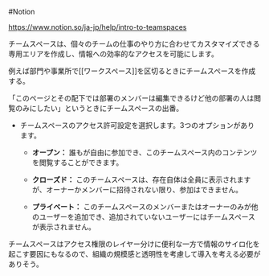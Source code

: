 #Notion

https://www.notion.so/ja-jp/help/intro-to-teamspaces

チームスペースは、個々のチームの仕事のやり方に合わせてカスタマイズできる専用エリアを作成し、情報への効率的なアクセスを可能にします。

例えば部門や事業所で[[ワークスペース]]を区切るときにチームスペースを作成する。

「このページとその配下では部署のメンバーは編集できるけど他の部署の人は閲覧のみにしたい」というときにチームスペースの出番。

- チームスペースのアクセス許可設定を選択します。3つのオプションがあります。
    
    - **オープン：** 誰もが自由に参加でき、このチームスペース内のコンテンツを閲覧することができます。
        
    - **クローズド：** このチームスペースは、存在自体は全員に表示されますが、オーナーかメンバーに招待されない限り、参加はできません。
        
    - **プライベート：** このチームスペースのメンバーまたはオーナーのみが他のユーザーを追加でき、追加されていないユーザーにはチームスペースが表示されません。

チームスペースはアクセス権限のレイヤー分けに便利な一方で情報のサイロ化を起こす要因にもなるので、組織の規模感と透明性を考慮して導入を考える必要がありそう。